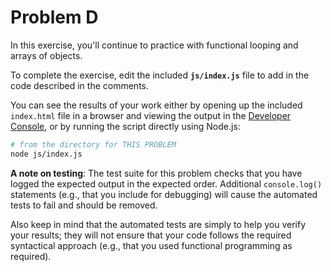 # Problem D

In this exercise, you'll continue to practice with functional looping and arrays of objects.

To complete the exercise, edit the included **`js/index.js`** file to add in the code described in the comments.

You can see the results of your work either by opening up the included `index.html` file in a browser and viewing the output in the [Developer Console](https://developers.google.com/web/tools/chrome-devtools/console/), or by running the script directly using Node.js:

```bash
# from the directory for THIS PROBLEM
node js/index.js
```

**A note on testing**: The test suite for this problem checks that you have logged the expected output in the expected order. Additional `console.log()` statements (e.g., that you include for debugging) will cause the automated tests to fail and should be removed.

Also keep in mind that the automated tests are simply to help you verify your results; they will not ensure that your code follows the required syntactical approach (e.g., that you used functional programming as required).
